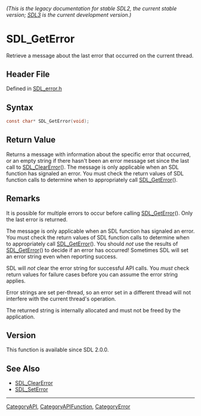 ###### (This is the legacy documentation for stable SDL2, the current stable version; [SDL3](https://wiki.libsdl.org/SDL3/) is the current development version.)
# SDL_GetError

Retrieve a message about the last error that occurred on the current thread.

## Header File

Defined in [SDL_error.h](https://github.com/libsdl-org/SDL/blob/SDL2/include/SDL_error.h)

## Syntax

```c
const char* SDL_GetError(void);

```

## Return Value

Returns a message with information about the specific error that occurred,
or an empty string if there hasn't been an error message set since the last
call to [SDL_ClearError](SDL_ClearError)(). The message is only applicable
when an SDL function has signaled an error. You must check the return
values of SDL function calls to determine when to appropriately call
[SDL_GetError](SDL_GetError)().

## Remarks

It is possible for multiple errors to occur before calling
[SDL_GetError](SDL_GetError)(). Only the last error is returned.

The message is only applicable when an SDL function has signaled an error.
You must check the return values of SDL function calls to determine when to
appropriately call [SDL_GetError](SDL_GetError)(). You should *not* use the
results of [SDL_GetError](SDL_GetError)() to decide if an error has
occurred! Sometimes SDL will set an error string even when reporting
success.

SDL will *not* clear the error string for successful API calls. You *must*
check return values for failure cases before you can assume the error
string applies.

Error strings are set per-thread, so an error set in a different thread
will not interfere with the current thread's operation.

The returned string is internally allocated and must not be freed by the
application.

## Version

This function is available since SDL 2.0.0.

## See Also

- [SDL_ClearError](SDL_ClearError)
- [SDL_SetError](SDL_SetError)

----
[CategoryAPI](CategoryAPI), [CategoryAPIFunction](CategoryAPIFunction), [CategoryError](CategoryError)

